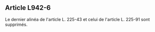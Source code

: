 Article L942-6
----
Le dernier alinéa de l'article L. 225-43 et celui de l'article L. 225-91 sont
supprimés.
